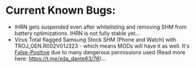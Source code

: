 # Current Known Bugs:
 * IHRN gets suspended even after whitelisting and removing SHM from battery optimizations. IHRN is not fully stable yet...
 * Virus Total flagged Samsung Stock SHM (Phone and Watch) with TROJ_GEN.R002V01J323 - which means MODs will have it as well. It's [False-Positive](https://t.me/xda_dante63/76) due to many dangerous permissions used (Read more here: https://t.me/xda_dante63/76)...
